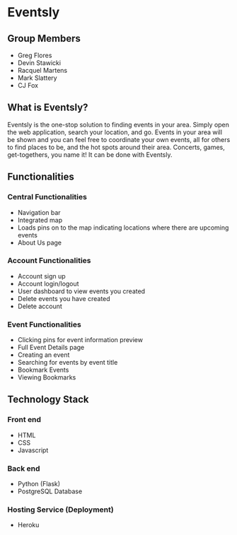 # Eventsly

## Group Members

* Greg Flores
* Devin Stawicki
* Racquel Martens
* Mark Slattery
* CJ Fox

## What is Eventsly?

Eventsly is the one-stop solution to finding events in your area. Simply open the web application, search your location, and go. 
Events in your area will be shown and you can feel free to coordinate your own events, all for others to find places to be, and the hot spots around their area. Concerts, games, get-togethers, you name it! It can be done with Eventsly.

## Functionalities
### Central Functionalities
* Navigation bar
* Integrated map
* Loads pins on to the map indicating locations where there are upcoming events
* About Us page

### Account Functionalities
* Account sign up
* Account login/logout
* User dashboard to view events you created
* Delete events you have created
* Delete account

### Event Functionalities
* Clicking pins for event information preview
* Full Event Details page
* Creating an event
* Searching for events by event title
* Bookmark Events
* Viewing Bookmarks

## Technology Stack
### Front end
- HTML
- CSS
- Javascript

### Back end
- Python (Flask)
- PostgreSQL Database

### Hosting Service (Deployment)
- Heroku
